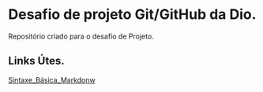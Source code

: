 # Desafio de projeto Git/GitHub da Dio.
Repositório criado para o desafio de Projeto.
## Links Útes.
[Sintaxe_Básica_Markdonw](https://www.markdownguide.org/basic-syntax/)
